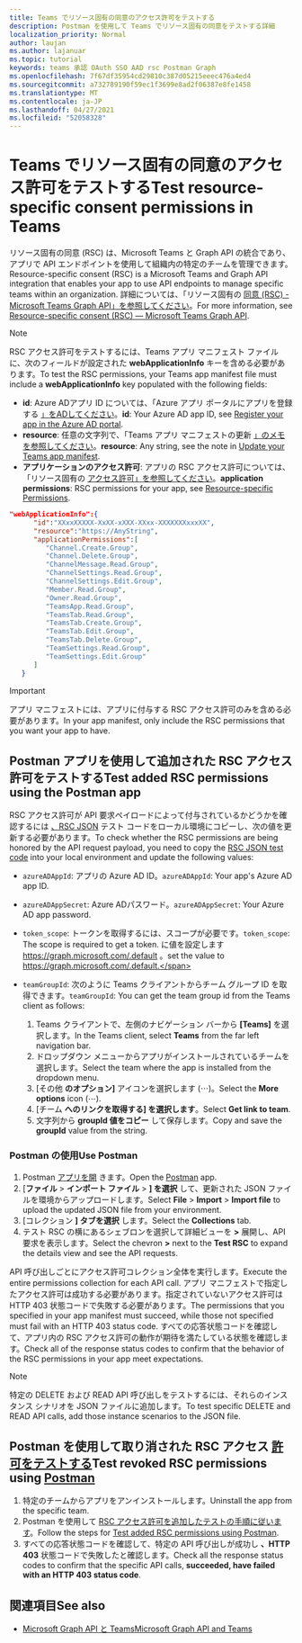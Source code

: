 ```yaml
---
title: Teams でリソース固有の同意のアクセス許可をテストする
description: Postman を使用して Teams でリソース固有の同意をテストする詳細
localization_priority: Normal
author: laujan
ms.author: lajanuar
ms.topic: tutorial
keywords: teams 承認 OAuth SSO AAD rsc Postman Graph
ms.openlocfilehash: 7f67df35954cd29810c387d05215eeec476a4ed4
ms.sourcegitcommit: a732789190f59ec1f3699e8ad2f06387e8fe1458
ms.translationtype: MT
ms.contentlocale: ja-JP
ms.lasthandoff: 04/27/2021
ms.locfileid: "52058328"
---
```

# <a name="test-resource-specific-consent-permissions-in-teams"></a><span data-ttu-id="7a670-104">Teams でリソース固有の同意のアクセス許可をテストする</span><span class="sxs-lookup"><span data-stu-id="7a670-104">Test resource-specific consent permissions in Teams</span></span>

<span data-ttu-id="7a670-105">リソース固有の同意 (RSC) は、Microsoft Teams と Graph API の統合であり、アプリで API エンドポイントを使用して組織内の特定のチームを管理できます。</span><span class="sxs-lookup"><span data-stu-id="7a670-105">Resource-specific consent (RSC) is a Microsoft Teams and Graph API integration that enables your app to use API endpoints to manage specific teams within an organization.</span></span> <span data-ttu-id="7a670-106">詳細については、「リソース固有の [同意 (RSC) - Microsoft Teams Graph API」を参照してください](resource-specific-consent.md)。</span><span class="sxs-lookup"><span data-stu-id="7a670-106">For more information, see [Resource-specific consent (RSC) — Microsoft Teams Graph API](resource-specific-consent.md).</span></span>

> [!NOTE]
> <span data-ttu-id="7a670-107">RSC アクセス許可をテストするには、Teams アプリ マニフェスト ファイルに、次のフィールドが設定された **webApplicationInfo** キーを含める必要があります。</span><span class="sxs-lookup"><span data-stu-id="7a670-107">To test the RSC permissions, your Teams app manifest file must include a **webApplicationInfo** key populated with the following fields:</span></span>
>
> - <span data-ttu-id="7a670-108">**id**: Azure ADアプリ ID については、「Azure アプリ ポータルにアプリを登録する [」をADしてください](resource-specific-consent.md#register-your-app-with-microsoft-identity-platform-via-the-azure-ad-portal)。</span><span class="sxs-lookup"><span data-stu-id="7a670-108">**id**: Your Azure AD app ID, see [Register your app in the Azure AD portal](resource-specific-consent.md#register-your-app-with-microsoft-identity-platform-via-the-azure-ad-portal).</span></span>
> - <span data-ttu-id="7a670-109">**resource**: 任意の文字列で、「Teams アプリ マニフェストの更新  [」のメモを参照してください](resource-specific-consent.md#update-your-teams-app-manifest)。</span><span class="sxs-lookup"><span data-stu-id="7a670-109">**resource**: Any string, see the note in  [Update your Teams app manifest](resource-specific-consent.md#update-your-teams-app-manifest).</span></span>
> - <span data-ttu-id="7a670-110">**アプリケーションのアクセス許可**: アプリの RSC アクセス許可については、「リソース固有の [アクセス許可」を参照してください](resource-specific-consent.md#resource-specific-permissions)。</span><span class="sxs-lookup"><span data-stu-id="7a670-110">**application permissions**: RSC permissions for  your app, see [Resource-specific Permissions](resource-specific-consent.md#resource-specific-permissions).</span></span>

```json
"webApplicationInfo":{
      "id":"XXxxXXXXX-XxXX-xXXX-XXxx-XXXXXXXxxxXX",
      "resource":"https://AnyString",
      "applicationPermissions":[
         "Channel.Create.Group",
         "Channel.Delete.Group",
         "ChannelMessage.Read.Group",
         "ChannelSettings.Read.Group",
         "ChannelSettings.Edit.Group",
         "Member.Read.Group",
         "Owner.Read.Group",
         "TeamsApp.Read.Group",
         "TeamsTab.Read.Group",
         "TeamsTab.Create.Group",
         "TeamsTab.Edit.Group",
         "TeamsTab.Delete.Group",
         "TeamSettings.Read.Group",
         "TeamSettings.Edit.Group"
      ]
   }
```

> [!IMPORTANT]
> <span data-ttu-id="7a670-111">アプリ マニフェストには、アプリに付与する RSC アクセス許可のみを含める必要があります。</span><span class="sxs-lookup"><span data-stu-id="7a670-111">In your app manifest, only include the RSC permissions that you want your app to have.</span></span>

## <a name="test-added-rsc-permissions-using-the-postman-app"></a><span data-ttu-id="7a670-112">Postman アプリを使用して追加された RSC アクセス許可をテストする</span><span class="sxs-lookup"><span data-stu-id="7a670-112">Test added RSC permissions using the Postman app</span></span>

<span data-ttu-id="7a670-113">RSC アクセス許可が API 要求ペイロードによって付与されているかどうかを確認するには [、RSC JSON](test-rsc-json-file.md) テスト コードをローカル環境にコピーし、次の値を更新する必要があります。</span><span class="sxs-lookup"><span data-stu-id="7a670-113">To check whether the RSC permissions are being honored by the API request payload, you need to copy the [RSC JSON test code](test-rsc-json-file.md) into your local environment and update the following values:</span></span>

* <span data-ttu-id="7a670-114">`azureADAppId`: アプリの Azure AD ID。</span><span class="sxs-lookup"><span data-stu-id="7a670-114">`azureADAppId`: Your app's Azure AD app ID.</span></span>
* <span data-ttu-id="7a670-115">`azureADAppSecret`: Azure ADパスワード。</span><span class="sxs-lookup"><span data-stu-id="7a670-115">`azureADAppSecret`: Your Azure AD app password.</span></span>
* <span data-ttu-id="7a670-116">`token_scope`: トークンを取得するには、スコープが必要です。</span><span class="sxs-lookup"><span data-stu-id="7a670-116">`token_scope`: The scope is required to get a token.</span></span> <span data-ttu-id="7a670-117">に値を設定します https://graph.microsoft.com/.default 。</span><span class="sxs-lookup"><span data-stu-id="7a670-117">set the value to https://graph.microsoft.com/.default.</span></span>
* <span data-ttu-id="7a670-118">`teamGroupId`: 次のように Teams クライアントからチーム グループ ID を取得できます。</span><span class="sxs-lookup"><span data-stu-id="7a670-118">`teamGroupId`: You can get the team group id from the Teams client as follows:</span></span>

    1. <span data-ttu-id="7a670-119">Teams クライアントで、左側のナビゲーション バーから **[Teams]** を選択します。</span><span class="sxs-lookup"><span data-stu-id="7a670-119">In the Teams client, select **Teams** from the far left navigation bar.</span></span>
    2. <span data-ttu-id="7a670-120">ドロップダウン メニューからアプリがインストールされているチームを選択します。</span><span class="sxs-lookup"><span data-stu-id="7a670-120">Select the team where the app is installed from the dropdown menu.</span></span>
    3. <span data-ttu-id="7a670-121">[その他 **のオプション]** アイコンを選択します (&#8943;)。</span><span class="sxs-lookup"><span data-stu-id="7a670-121">Select the **More options** icon (&#8943;).</span></span>
    4. <span data-ttu-id="7a670-122">[チーム **へのリンクを取得する] を選択します**。</span><span class="sxs-lookup"><span data-stu-id="7a670-122">Select **Get link to team**.</span></span> 
    5. <span data-ttu-id="7a670-123">文字列から **groupId 値をコピー** して保存します。</span><span class="sxs-lookup"><span data-stu-id="7a670-123">Copy and save the **groupId** value from the string.</span></span>

### <a name="use-postman"></a><span data-ttu-id="7a670-124">Postman の使用</span><span class="sxs-lookup"><span data-stu-id="7a670-124">Use Postman</span></span>

1. <span data-ttu-id="7a670-125">Postman [アプリを開](https://www.postman.com) きます。</span><span class="sxs-lookup"><span data-stu-id="7a670-125">Open the [Postman](https://www.postman.com) app.</span></span>
2. <span data-ttu-id="7a670-126">[**ファイル**  >  **インポート ファイル**  >  **] を選択** して、更新された JSON ファイルを環境からアップロードします。</span><span class="sxs-lookup"><span data-stu-id="7a670-126">Select **File** > **Import** > **Import file** to upload the updated JSON file from your environment.</span></span>  
3. <span data-ttu-id="7a670-127">[コレクション **] タブを選択** します。</span><span class="sxs-lookup"><span data-stu-id="7a670-127">Select the **Collections** tab.</span></span> 
4. <span data-ttu-id="7a670-128">テスト RSC の横にあるシェブロンを選択して詳細ビューを **>** 展開し、API 要求を表示します。</span><span class="sxs-lookup"><span data-stu-id="7a670-128">Select the chevron **>** next to the **Test RSC** to expand the details view and see the API requests.</span></span>

<span data-ttu-id="7a670-129">API 呼び出しごとにアクセス許可コレクション全体を実行します。</span><span class="sxs-lookup"><span data-stu-id="7a670-129">Execute the entire permissions collection for each API call.</span></span> <span data-ttu-id="7a670-130">アプリ マニフェストで指定したアクセス許可は成功する必要があります。指定されていないアクセス許可は HTTP 403 状態コードで失敗する必要があります。</span><span class="sxs-lookup"><span data-stu-id="7a670-130">The permissions that you specified in your app manifest must succeed, while those not specified must fail with an HTTP 403 status code.</span></span> <span data-ttu-id="7a670-131">すべての応答状態コードを確認して、アプリ内の RSC アクセス許可の動作が期待を満たしている状態を確認します。</span><span class="sxs-lookup"><span data-stu-id="7a670-131">Check all of the response status codes to confirm that the behavior of the RSC permissions in your app meet expectations.</span></span>

> [!NOTE]
> <span data-ttu-id="7a670-132">特定の DELETE および READ API 呼び出しをテストするには、それらのインスタンス シナリオを JSON ファイルに追加します。</span><span class="sxs-lookup"><span data-stu-id="7a670-132">To test specific DELETE and READ API calls, add those instance scenarios to the JSON file.</span></span>

## <a name="test-revoked-rsc-permissions-using-postman"></a><span data-ttu-id="7a670-133">Postman を使用して取り消された RSC アクセス [許可をテストする](https://www.postman.com/)</span><span class="sxs-lookup"><span data-stu-id="7a670-133">Test revoked RSC permissions using [Postman](https://www.postman.com/)</span></span>

1. <span data-ttu-id="7a670-134">特定のチームからアプリをアンインストールします。</span><span class="sxs-lookup"><span data-stu-id="7a670-134">Uninstall the app from the specific team.</span></span>
2. <span data-ttu-id="7a670-135">Postman を使用して [RSC アクセス許可を追加したテストの手順に従います](#test-added-rsc-permissions-using-the-postman-app)。</span><span class="sxs-lookup"><span data-stu-id="7a670-135">Follow the steps for [Test added RSC permissions using Postman](#test-added-rsc-permissions-using-the-postman-app).</span></span>
3. <span data-ttu-id="7a670-136">すべての応答状態コードを確認して、特定の API 呼び出しが成功し **、HTTP 403** 状態コードで失敗したと確認します。</span><span class="sxs-lookup"><span data-stu-id="7a670-136">Check all the response status codes to confirm that the specific API calls, **succeeded, have failed with an HTTP 403 status code**.</span></span>

## <a name="see-also"></a><span data-ttu-id="7a670-137">関連項目</span><span class="sxs-lookup"><span data-stu-id="7a670-137">See also</span></span>

- [<span data-ttu-id="7a670-138">Microsoft Graph API と Teams</span><span class="sxs-lookup"><span data-stu-id="7a670-138">Microsoft Graph API and Teams</span></span>](/graph/api/resources/teams-api-overview?view=graph-rest-1.0&preserve-view=true)

